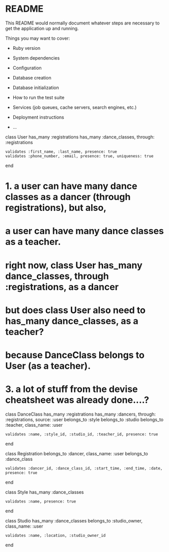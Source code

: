 # README

This README would normally document whatever steps are necessary to get the
application up and running.

Things you may want to cover:

* Ruby version

* System dependencies

* Configuration

* Database creation

* Database initialization

* How to run the test suite

* Services (job queues, cache servers, search engines, etc.)

* Deployment instructions

* ...

class User 
    has_many :registrations
    has_many :dance_classes, through: :registrations 

    validates :first_name, :last_name, presence: true 
    validates :phone_number, :email, presence: true, uniqueness: true 
end 

# 1. a user can have many dance classes as a dancer (through registrations), but also,
# a user can have many dance classes as a teacher. 
# right now, class User has_many dance_classes, through :registrations, as a dancer 
# but does class User also need to has_many dance_classes, as a teacher? 
# because DanceClass belongs to User (as a teacher). 

# 3. a lot of stuff from the devise cheatsheet was already done....?

class DanceClass 
    has_many :registrations 
    has_many :dancers, through: :registrations, source: :user 
    belongs_to :style
    belongs_to :studio
    belongs_to :teacher, class_name: :user

    validates :name, :style_id, :studio_id, :teacher_id, presence: true 
end 

class Registration
    belongs_to :dancer, class_name: :user 
    belongs_to :dance_class

    validates :dancer_id, :dance_class_id, :start_time, :end_time, :date, presence: true 
end 

class Style
    has_many :dance_classes 
    
    validates :name, presence: true 
end 

class Studio
    has_many :dance_classes
    belongs_to :studio_owner, class_name: :user 

    validates :name, :location, :studio_owner_id 
end 




